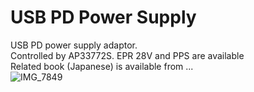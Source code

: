 # USB PD Power Supply
USB PD power supply adaptor.<br>
Controlled by AP33772S. EPR 28V and PPS are available<br>
Related book (Japanese) is available from ... <br>
![IMG_7849](https://github.com/user-attachments/assets/7508945d-fcb8-4944-b640-af7aaa83ca46)
